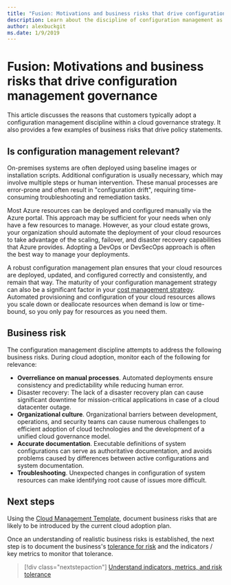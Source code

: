 ```yaml
---
title: "Fusion: Motivations and business risks that drive configuration management governance"
description: Learn about the discipline of configuration management as part of a cloud governance strategy.
author: alexbuckgit
ms.date: 1/9/2019
---
```


# Fusion: Motivations and business risks that drive configuration management governance

This article discusses the reasons that customers typically adopt a configuration management discipline within a cloud governance strategy. It also provides a few examples of business risks that drive policy statements.

## Is configuration management relevant?

On-premises systems are often deployed using baseline images or installation scripts. Additional configuration is usually necessary, which may involve multiple steps or human intervention. These manual processes are error-prone and often result in "configuration drift", requiring time-consuming troubleshooting and remediation tasks.

Most Azure resources can be deployed and configured manually via the Azure portal. This approach may be sufficient for your needs when only have a few resources to manage. However, as your cloud estate grows, your organization should automate the deployment of your cloud resources to take advantage of the scaling, failover, and disaster recovery capabilities that Azure provides. Adopting a DevOps or DevSecOps approach is often the best way to manage your deployments.
  
A robust configuration management plan ensures that your cloud resources are deployed, updated, and configured correctly and consistently, and remain that way. The maturity of your configuration management strategy can also be a significant factor in your [cost management strategy](../cost-management/overview.md). Automated provisioning and configuration of your cloud resources allows you scale down or deallocate resources when demand is low or time-bound, so you only pay for resources as you need them.

## Business risk

The configuration management discipline attempts to address the following business risks. During cloud adoption, monitor each of the following for relevance:

- **Overreliance on manual processes**. Automated deployments ensure consistency and predictability while reducing human error.
- Disaster recovery: The lack of a disaster recovery plan can cause significant downtime for mission-critical applications in case of a cloud datacenter outage.
- **Organizational culture**. Organizational barriers between development, operations, and security teams can cause numerous challenges to efficient adoption of cloud technologies and the development of a unified cloud governance model.
- **Accurate documentation**. Executable definitions of system configurations can serve as authoritative documentation, and avoids problems caused by differences between active configurations and system documentation.
- **Troubleshooting**. Unexpected changes in configuration of system resources can make identifying root cause of issues more difficult.

## Next steps

Using the [Cloud Management Template](./template.md), document business risks that are likely to be introduced by the current cloud adoption plan.

Once an understanding of realistic business risks is established, the next step is to document the business's [tolerance for risk](./metrics-tolerance.md) and the indicators / key metrics to monitor that tolerance.

> [!div class="nextstepaction"]
> [Understand indicators, metrics, and risk tolerance](./tolerance.md)
